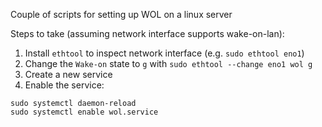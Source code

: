 Couple of scripts for setting up WOL on a linux server

Steps to take (assuming network interface supports wake-on-lan):

1. Install `ethtool` to inspect network interface (e.g. `sudo ethtool eno1`)
2. Change the `Wake-on` state to `g` with `sudo ethtool --change eno1 wol g`
3. Create a new service
4. Enable the service:

```
sudo systemctl daemon-reload
sudo systemctl enable wol.service
```
